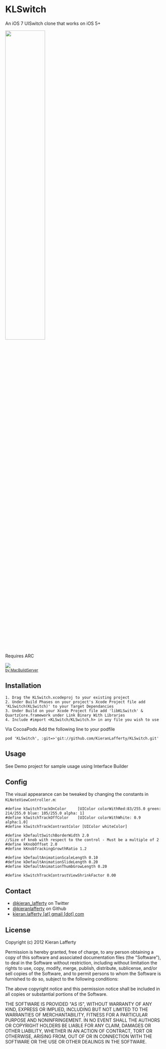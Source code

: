 KLSwitch
=======
An iOS 7 UISwitch clone that works on iOS 5+

<img src="https://raw.github.com/KieranLafferty/KLSwitch/master/Screenshot.png" width="50%"/>

Requires ARC


<!-- MacBuildServer Install Button -->
<div class="macbuildserver-block">
    <a class="macbuildserver-button" href="http://macbuildserver.com/project/github/build/?xcode_project=KLSwitchDemo.xcodeproj&amp;target=KLSwitchDemo&amp;repo_url=https%3A%2F%2Fgithub.com%2FKieranLafferty%2FKLSwitch.git&amp;build_conf=Release" target="_blank"><img src="http://com.macbuildserver.github.s3-website-us-east-1.amazonaws.com/button_up.png"/></a><br/><sup><a href="http://macbuildserver.com/github/opensource/" target="_blank">by MacBuildServer</a></sup>
</div>
<!-- MacBuildServer Install Button -->



## Installation ##


	1. Drag the KLSwitch.xcodeproj to your existing project
	2. Under Build Phases on your project's Xcode Project file add 'KLSwitch(KLSwitch)' to your Target Dependancies
	3. Under Build on your Xcode Project file add 'libKLSwitch' & QuartzCore.framework under Link Binary With Libraries
	4. Include #import <KLSwitch/KLSwitch.h> in any file you wish to use
	
	
Via CocoaPods
Add the following line to your podfile

	pod 'KLSwitch', :git=>'git://github.com/KieranLafferty/KLSwitch.git'
## Usage ##

See Demo project for sample usage using Interface Builder


## Config ##
The visual appearance can be tweaked by changing the constants in <code>KLNoteViewController.m</code>:

	#define kSwitchTrackOnColor     [UIColor colorWithRed:83/255.0 green: 214/255.0 blue: 105/255.0 alpha: 1]
	#define kSwitchTrackOffColor    [UIColor colorWithWhite: 0.9 alpha:1.0]
	#define kSwitchTrackContrastColor [UIColor whiteColor]

	#define kDefaultSwitchBorderWidth 2.0
	//Size of knob with respect to the control - Must be a multiple of 2
	#define kKnobOffset 2.0
	#define kKnobTrackingGrowthRatio 1.2

	#define kDefaultAnimationScaleLength 0.10
	#define kDefaultAnimationSlideLength 0.20
	#define kDefaultAnimationThumbGrowLength 0.20

	#define kSwitchTrackContrastViewShrinkFactor 0.00



## Contact ##

* [@kieran_lafferty](https://twitter.com/kieran_lafferty) on Twitter
* [@kieranlafferty](https://github.com/kieranlafferty) on Github
* <a href="mailTo:kieran.lafferty@gmail.com">kieran.lafferty [at] gmail [dot] com</a>

## License ##

Copyright (c) 2012 Kieran Lafferty

Permission is hereby granted, free of charge, to any person obtaining a copy
of this software and associated documentation files (the "Software"), to deal
in the Software without restriction, including without limitation the rights
to use, copy, modify, merge, publish, distribute, sublicense, and/or sell
copies of the Software, and to permit persons to whom the Software is
furnished to do so, subject to the following conditions:

The above copyright notice and this permission notice shall be included in
all copies or substantial portions of the Software.

THE SOFTWARE IS PROVIDED "AS IS", WITHOUT WARRANTY OF ANY KIND, EXPRESS OR
IMPLIED, INCLUDING BUT NOT LIMITED TO THE WARRANTIES OF MERCHANTABILITY,
FITNESS FOR A PARTICULAR PURPOSE AND NONINFRINGEMENT. IN NO EVENT SHALL THE
AUTHORS OR COPYRIGHT HOLDERS BE LIABLE FOR ANY CLAIM, DAMAGES OR OTHER
LIABILITY, WHETHER IN AN ACTION OF CONTRACT, TORT OR OTHERWISE, ARISING FROM,
OUT OF OR IN CONNECTION WITH THE SOFTWARE OR THE USE OR OTHER DEALINGS IN
THE SOFTWARE.